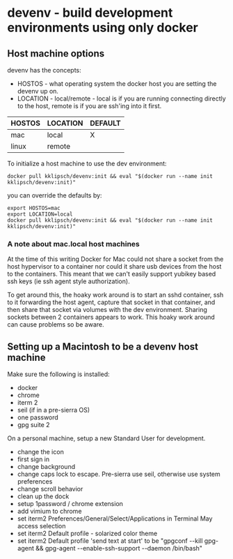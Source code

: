 # devenv - build development environments using only docker

## Host machine options

devenv has the concepts:
- HOSTOS - what operating system the docker host you are setting the devenv up on.
- LOCATION - local/remote - local is if you are running connecting directly to the host, remote is if you are ssh'ing into it first.

| HOSTOS | LOCATION | DEFAULT |
| ------ | -------- | ---- |
| mac | local | X |
| linux | remote | |


To initialize a host machine to use the dev environment:

```
docker pull kklipsch/devenv:init && eval "$(docker run --name init kklipsch/devenv:init)"
```

you can override the defaults by:
```
export HOSTOS=mac
export LOCATION=local
docker pull kklipsch/devenv:init && eval "$(docker run --name init kklipsch/devenv:init)"
```

### A note about mac.local host machines

At the time of this writing Docker for Mac could not share a socket from the host hypervisor to a container nor could it share usb devices from the host to the containers.  This meant that we can't easily support yubikey based ssh keys (ie ssh agent style authorization).

To get around this, the hoaky work around is to start an sshd container, ssh to it forwarding the host agent, capture that socket in that container, and then share that socket via volumes with the dev environment.  Sharing sockets between 2 containers appears to work.  This hoaky work around can cause problems so be aware.

## Setting up a Macintosh to be a devenv host machine

Make sure the following is installed:
- docker
- chrome
- iterm 2
- seil (if in a pre-sierra OS)
- one password
- gpg suite 2

On a personal machine, setup a new Standard User for development.

- change the icon
- first sign in
- change background
- change caps lock to escape. Pre-sierra use seil, otherwise use system preferences
- change scroll behavior
- clean up the dock
- setup 1password / chrome extension
- add vimium to chrome
- set iterm2 Preferences/General/Select/Applications in Terminal May access selection
- set iterm2 Default profile - solarized color theme 
- set iterm2 Default profile 'send text at start' to be "gpgconf --kill gpg-agent && gpg-agent --enable-ssh-support --daemon /bin/bash"
